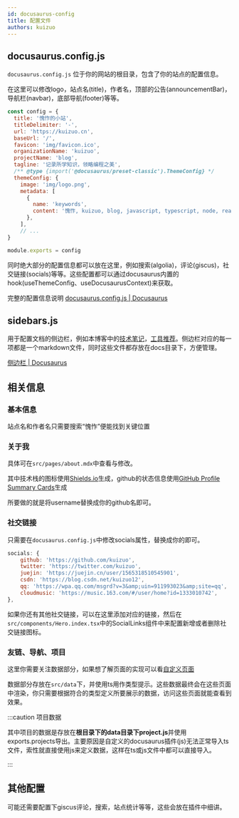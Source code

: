```yaml
---
id: docusaurus-config
title: 配置文件
authors: kuizuo
---
```


## docusaurus.config.js

`docusaurus.config.js` 位于你的网站的根目录，包含了你的站点的配置信息。

在这里可以修改logo，站点名(title)，作者名，顶部的公告(announcementBar)，导航栏(navbar)，底部导航(footer)等等。

```javascript title='docusaurus.config.js'
const config = {
  title: '愧怍的小站',
  titleDelimiter: '-',
  url: 'https://kuizuo.cn',
  baseUrl: '/',
  favicon: 'img/favicon.ico',
  organizationName: 'kuizuo',
  projectName: 'blog',
  tagline: '记录所学知识，领略编程之美',
  /** @type {import('@docusaurus/preset-classic').ThemeConfig} */
  themeConfig: {
    image: 'img/logo.png',
    metadata: [
      {
        name: 'keywords',
        content: '愧怍, kuizuo, blog, javascript, typescript, node, react, vue, web, 前端, 后端',
      },
    ],
    // ...
}

module.exports = config

```

同时绝大部分的配置信息都可以放在这里，例如搜索(algolia)，评论(giscus)，社交链接(socials)等等。这些配置都可以通过docusaurus内置的hook(useThemeConfig、useDocusaurusContext)来获取。

完整的配置信息说明 [docusaurus.config.js | Docusaurus](https://docusaurus.io/zh-CN/docs/api/docusaurus-config)

## sidebars.js

用于配置文档的侧边栏，例如本博客中的[技术笔记](/docs/skill/)，[工具推荐](/docs/tools/)。侧边栏对应的每一项都是一个markdown文件，同时这些文件都存放在docs目录下，方便管理。

[侧边栏 | Docusaurus](https://docusaurus.io/zh-CN/docs/sidebar)

## 相关信息

### 基本信息

站点名和作者名只需要搜索“愧怍”便能找到关键位置

### 关于我

具体可在`src/pages/about.mdx`中查看与修改。

其中技术栈的图标使用[Shields.io](https://shields.io/)生成，github的状态信息使用[GitHub Profile Summary Cards](https://github-profile-summary-cards.vercel.app/demo.html)生成

所要做的就是将username替换成你的github名即可。

### 社交链接

只需要在`docusaurus.config.js`中修改socials属性，替换成你的即可。

```javascript title='docusaurus.config.js'
socials: {
    github: 'https://github.com/kuizuo',
    twitter: 'https://twitter.com/kuizuo',
    juejin: 'https://juejin.cn/user/1565318510545901',
    csdn: 'https://blog.csdn.net/kuizuo12',
    qq: 'https://wpa.qq.com/msgrd?v=3&amp;uin=911993023&amp;site=qq',
    cloudmusic: 'https://music.163.com/#/user/home?id=1333010742',
},
```

如果你还有其他社交链接，可以在这里添加对应的链接，然后在`src/components/Hero.index.tsx`中的SocialLinks组件中来配置新增或者删除社交链接图标。

### 友链、导航、项目

这里你需要关注数据部分，如果想了解页面的实现可以看[自定义页面](/docs/skill/docusaurus/docusaurus-style#自定义页面)

数据部分存放在`src/data`下，并使用ts用作类型提示。这些数据最终会在这些页面中渲染，你只需要根据符合的类型定义所要展示的数据，访问这些页面就能查看到效果。

:::caution 项目数据

其中项目的数据是存放在**根目录下的data目录下project.js**并使用exports.projects导出。主要原因是自定义的docusaurus插件(js)无法正常导入ts文件，索性就直接使用js来定义数据，这样在ts或js文件中都可以直接导入。

:::

## 其他配置

可能还需要配置下giscus评论，搜索，站点统计等等，这些会放在插件中细讲。